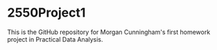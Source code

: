 # 2550Project1
This is the GitHub repository for Morgan Cunningham's first homework project in Practical Data Analysis. 
